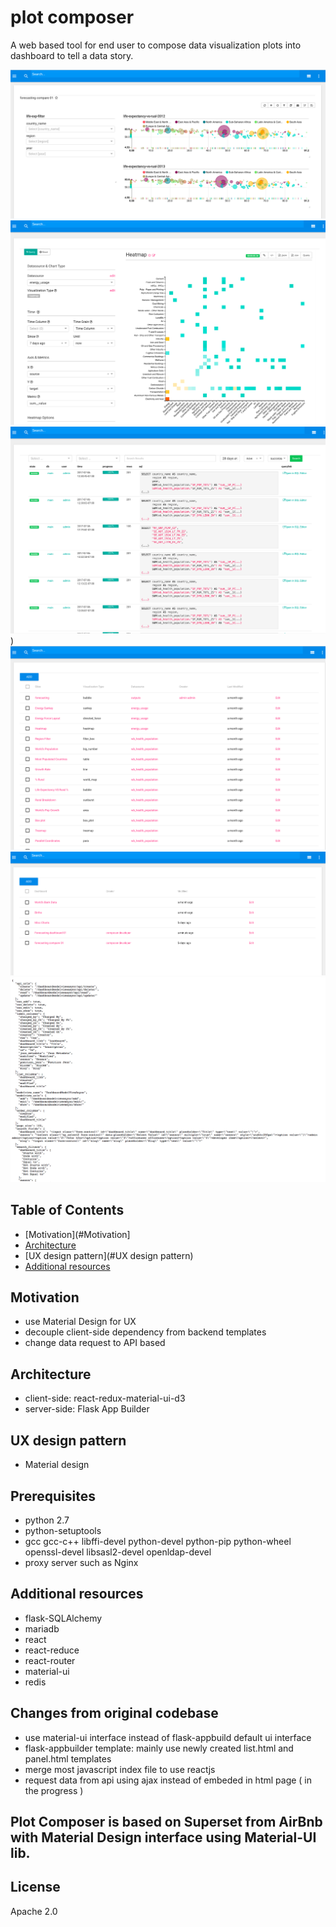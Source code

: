# plot composer

A web based tool for end user to compose data visualization plots into dashboard to tell a data story.

![Compare - Dashboard](/screenshots/plot.composer.dashboard.bubble.compare.png)
![Heatmap data binding - Data and Plot](/screenshots/plot.composer.plot.heatmap.png)
![Define data set - Data Query](/screenshots/plot.composer.sqllab.png))
![Plot - List](/screenshots/plot.composer.slice.list.png)
![Dashboard - list](/screenshots/plot.composer.dashboard.png)
![Data json format - Data api](/screenshots/plot.composer.data.api.png)

## Table of Contents

* [Motivation](#Motivation]
* [Architecture](#Architecture)
* [UX design pattern](#UX design pattern)
* [Additional resources](#additional-resources)

## Motivation
* use Material Design for UX
* decouple client-side dependency from backend templates
* change data request to API based

## Architecture 
* client-side: react-redux-material-ui-d3
* server-side: Flask App Builder

## UX design pattern 
* Material design

## Prerequisites
* python 2.7
* python-setuptools
* gcc gcc-c++ libffi-devel python-devel python-pip python-wheel openssl-devel libsasl2-devel openldap-devel
* proxy server such as Nginx

## Additional resources
* flask-SQLAlchemy
* mariadb 
* react
* react-reduce
* react-router
* material-ui
* redis 

## Changes from original codebase
* use material-ui interface instead of flask-appbuild default ui interface 
* flask-appbuilder template: mainly use newly created list.html and panel.html templates
* merge most javascript index file to use reactjs
* request data from api using ajax instead of embeded in html page ( in the progress )

## Plot Composer is based on Superset from AirBnb with Material Design interface using Material-UI lib.

## License
Apache 2.0


